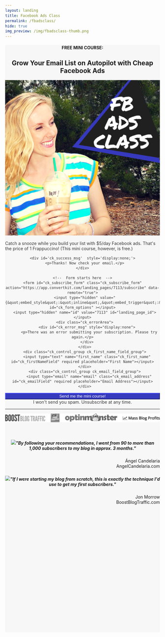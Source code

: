 ```yaml
---
layout: landing
title: Facebook Ads Class
permalink: /fbadsclass/
hide: true
img_preview: /img/fbadsclass-thumb.png
---
```


<article style="text-align:center;border-bottom:none;background:#f7f7f7;">
<h4>FREE MINI COURSE:</h4>
<h2>Grow Your Email List on Autopilot with Cheap Facebook Ads</h2>

<div class="section group">

<div class="col span_1_of_2">
<img src="/img/fbadsclass-thumb.png">
</div>

<div class="col span_1_of_2">

<script src="https://app.convertkit.com/assets/CKJS4.js?v=21"></script>

<div class="ck_form ck_vertical_subscription_form" style="color:#383838;background-color:none;margin-top:0px;">

<div class="ck_form_content" style="text-align:left;">

<p>Catch a snooze while you build your list with $5/day Facebook ads. That's the price of 1 Frappuccino! (This mini course, however, is free.)</p>

</div>

  <div class="ck_form_fields">

    <div id='ck_success_msg'  style='display:none;'>
      <p>Thanks! Now check your email.</p>
    </div>

    <!--  Form starts here  -->
    <form id="ck_subscribe_form" class="ck_subscribe_form" action="https://app.convertkit.com/landing_pages/7113/subscribe" data-remote="true">
      <input type="hidden" value="{&quot;embed_style&quot;:&quot;inline&quot;,&quot;embed_trigger&quot;:&quot;scroll_percentage&quot;,&quot;scroll_percentage&quot;:&quot;70&quot;,&quot;delay_seconds&quot;:&quot;10&quot;,&quot;display_position&quot;:&quot;br&quot;,&quot;display_devices&quot;:&quot;all&quot;,&quot;days_no_show&quot;:&quot;15&quot;,&quot;converted_behavior&quot;:&quot;show&quot;}" id="ck_form_options" ></input>
      <input type="hidden" name="id" value="7113" id="landing_page_id"></input>
      <div class="ck_errorArea">
        <div id="ck_error_msg" style="display:none">
          <p>There was an error submitting your subscription. Please try again.</p>
        </div>
      </div>
      <div class="ck_control_group ck_first_name_field_group">
        <input type="text" name="first_name" class="ck_first_name" id="ck_firstNameField" required placeholder="First Name"></input>
      </div>
      <div class="ck_control_group ck_email_field_group">
          <input type="email" name="email" class="ck_email_address" id="ck_emailField" required placeholder="Email Address"></input>
      </div>
<div class="ck_control_group">
      <button class="subscribe_button ck_subscribe_button btn fields" id='ck_subscribe_button'>
        Send me the mini course!
      </button>
      </div>
      <span class="ck_guarantee">I won&#x27;t send you spam. Unsubscribe at any time.</span>
    </form>
  </div>
  
 </div>
 

</div>

</div>

<hr>

<div class="logos">
<img src="/img/featlogos2.png" style="">
</div>

&nbsp;

 <div class="section group">
 
 <div class="col span_1_of_2">
  
   <div class="green-border-box">
   <h5><img src="http://1.gravatar.com/avatar/d797304cb3270594ae43974d30a5b406?s=96&d=mm&r=g" class="avatar" style="margin-top:4px;"><em>"By following your recommendations, I went from 90 to more than 1,000 subscribers to my blog in approx. 3 months."</em></h5><p style="text-align:right;" class="small">Ángel Candelaria<br>AngelCandelaria.com</p>
  </div>
  
  </div>
  
   <div class="col span_1_of_2">
   <div class="green-border-box">
   <h5><img src="http://gravatar.com/avatar/cab23f18a3c2a9cc94b325846ff3fef3?d=identicon" class="avatar" style="margin-top:4px;"><em>"If I were starting my blog from scratch, this is exactly the technique I'd use to get my first subscribers."</em></h5><p style="text-align:right;" class="small">Jon Morrow<br>BoostBlogTraffic.com</p>
  </div>
  </div>
  
</div>

<div style="height:400px;"></div>

</article>



<style>

.ck_control_group, .ck_subscribe_button {
    display: block;
}
.ck_subscribe_button {
margin: 10px auto 0 auto !important;
width: 100%;
background-color: #363ABD !important;
border-color: #363ABD !important;
color: #fff !important;
}
.ck_subscribe_button:hover {
color: #363ABD !important;
border-color: #363ABD !important;
background-color: transparent !important;
-webkit-transform: none !important;
    -ms-transform: none !important;
    -o-transform: none !important;
    transform: none !important;
}
</style>